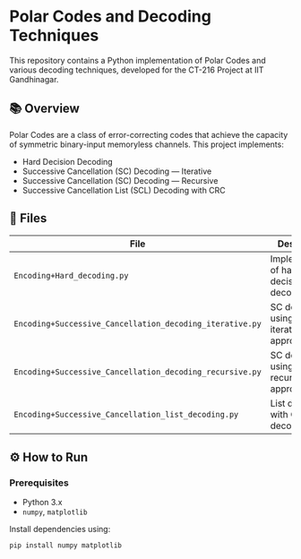 # Polar Codes and Decoding Techniques

This repository contains a Python implementation of Polar Codes and various decoding techniques, developed for the CT-216 Project at IIT Gandhinagar.

## 📚 Overview

Polar Codes are a class of error-correcting codes that achieve the capacity of symmetric binary-input memoryless channels. This project implements:

- Hard Decision Decoding
- Successive Cancellation (SC) Decoding — Iterative
- Successive Cancellation (SC) Decoding — Recursive
- Successive Cancellation List (SCL) Decoding with CRC

## 📁 Files

| File | Description |
|------|-------------|
| `Encoding+Hard_decoding.py` | Implementation of hard decision decoding |
| `Encoding+Successive_Cancellation_decoding_iterative.py` | SC decoding using an iterative approach |
| `Encoding+Successive_Cancellation_decoding_recursive.py` | SC decoding using a recursive approach |
| `Encoding+Successive_Cancellation_list_decoding.py` | List decoding with CRC (SCL decoding) |

## ⚙️ How to Run

### Prerequisites

- Python 3.x
- `numpy`, `matplotlib`

Install dependencies using:

```bash
pip install numpy matplotlib
